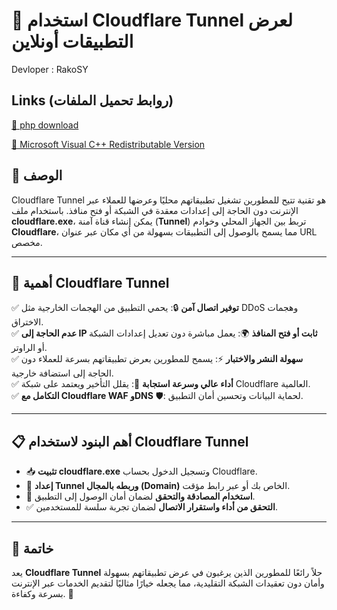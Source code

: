 # 🚀 استخدام Cloudflare Tunnel لعرض التطبيقات أونلاين
Devloper : RakoSY
## Links (روابط تحميل الملفات)

[🔗 php download ](https://windows.php.net/download#php-8.2-nts-vs16-x64)

[🔗 Microsoft Visual C++ Redistributable Version ](https://learn.microsoft.com/en-us/cpp/windows/latest-supported-vc-redist?view=msvc-170)
## 📌 الوصف

Cloudflare Tunnel هو تقنية تتيح للمطورين تشغيل تطبيقاتهم محليًا وعرضها للعملاء عبر الإنترنت دون الحاجة إلى إعدادات معقدة في الشبكة أو فتح منافذ. باستخدام ملف **cloudflare.exe**، يمكن إنشاء قناة آمنة (**Tunnel**) تربط بين الجهاز المحلي وخوادم **Cloudflare**، مما يسمح بالوصول إلى التطبيقات بسهولة من أي مكان عبر عنوان URL مخصص.

---

## 🌟 أهمية Cloudflare Tunnel
✅ **توفير اتصال آمن** 🔒: يحمي التطبيق من الهجمات الخارجية مثل DDoS وهجمات الاختراق.  
✅ **عدم الحاجة إلى IP ثابت أو فتح المنافذ** 🌍: يعمل مباشرة دون تعديل إعدادات الشبكة أو الراوتر.  
✅ **سهولة النشر والاختبار** ⚡: يسمح للمطورين بعرض تطبيقاتهم بسرعة للعملاء دون الحاجة إلى استضافة خارجية.  
✅ **أداء عالي وسرعة استجابة** 🚀: يقلل التأخير ويعتمد على شبكة Cloudflare العالمية.  
✅ **التكامل مع Cloudflare WAF وDNS** 🛡️: لحماية البيانات وتحسين أمان التطبيق.  

---

## 📋 أهم البنود لاستخدام Cloudflare Tunnel
- 📥 **تثبيت cloudflare.exe** وتسجيل الدخول بحساب Cloudflare.  
- 🔗 **إعداد Tunnel وربطه بالمجال (Domain)** الخاص بك أو عبر رابط مؤقت.  
- 🔐 **استخدام المصادقة والتحقق** لضمان أمان الوصول إلى التطبيق.  
- ✅ **التحقق من أداء واستقرار الاتصال** لضمان تجربة سلسة للمستخدمين.  

---

## 🎯 خاتمة
يعد **Cloudflare Tunnel** حلاً رائعًا للمطورين الذين يرغبون في عرض تطبيقاتهم بسهولة وأمان دون تعقيدات الشبكة التقليدية، مما يجعله خيارًا مثاليًا لتقديم الخدمات عبر الإنترنت بسرعة وكفاءة. 🚀

